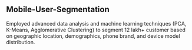 ## Mobile-User-Segmentation
Employed advanced data analysis and machine learning techniques (PCA, K-Means, Agglomerative Clustering) to segment 12 lakh+ customer based on geographic location, demographics, phone brand, and device model distribution.
